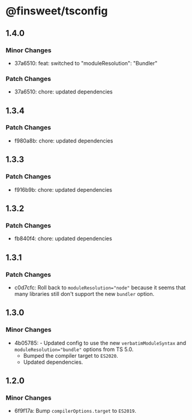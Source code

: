 # @finsweet/tsconfig

## 1.4.0

### Minor Changes

- 37a6510: feat: switched to "moduleResolution": "Bundler"

### Patch Changes

- 37a6510: chore: updated dependencies

## 1.3.4

### Patch Changes

- f980a8b: chore: updated dependencies

## 1.3.3

### Patch Changes

- f916b9b: chore: updated dependencies

## 1.3.2

### Patch Changes

- fb840f4: chore: updated dependencies

## 1.3.1

### Patch Changes

- c0d7cfc: Roll back to `moduleResolution="node"` because it seems that many libraries still don't support the new `bundler` option.

## 1.3.0

### Minor Changes

- 4b05785: - Updated config to use the new `verbatimModuleSyntax` and `moduleResolution="bundle"` options from TS 5.0.
  - Bumped the compiler target to `ES2020`.
  - Updated dependencies.

## 1.2.0

### Minor Changes

- 6f9f17a: Bump `compilerOptions.target` to `ES2019`.
